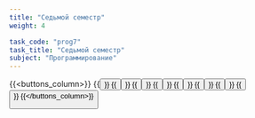 ```yaml
---
title: "Седьмой семестр"
weight: 4

task_code: "prog7"
task_title: "Седьмой семестр"
subject: "Программирование"
---
```

{{<buttons_column>}}
    {{<button text="Лабораторная работа 1" link="https://github.com/DanilaIsaichev/PROG7-Lab-1">}}
    {{<button text="Лабораторная работа 2" link="https://github.com/DanilaIsaichev/PROG7-Lab-2">}}
    {{<button text="Лабораторная работа 3" link="https://github.com/DanilaIsaichev/PROG7-Lab-3">}}
    {{<button text="Лабораторная работа 4" link="https://github.com/DanilaIsaichev/PROG7-Lab-4">}}
    {{<button text="Лабораторная работа 5" link="https://github.com/DanilaIsaichev/PROG7-Lab-5">}}
    {{<button text="Лабораторная работа 6" link="https://github.com/DanilaIsaichev/PROG7-Lab-6">}}
    {{<button text="Лабораторная работа 7" link="https://github.com/DanilaIsaichev/PROG7-Lab-7">}}
    {{<button text="Итоговая лабораторная работа" link="https://github.com/DanilaIsaichev/PROG7-Lab-Final">}}
{{</buttons_column>}}
